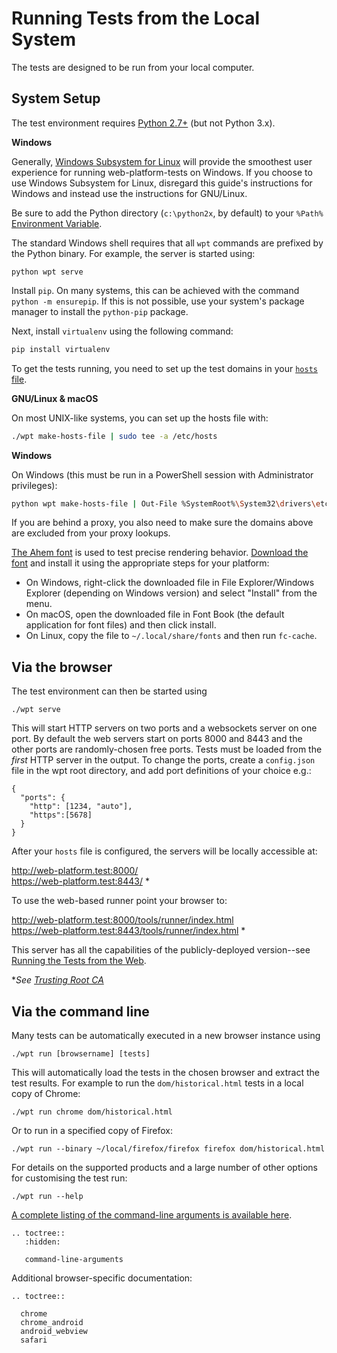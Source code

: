 # Running Tests from the Local System

The tests are designed to be run from your local computer.

## System Setup

The test environment requires [Python 2.7+](http://www.python.org/downloads)
(but not Python 3.x).

<section class="platform">

**Windows**

Generally, [Windows Subsystem for
Linux](https://docs.microsoft.com/en-us/windows/wsl/about) will provide the
smoothest user experience for running web-platform-tests on Windows. If you
choose to use Windows Subsystem for Linux, disregard this guide's instructions
for Windows and instead use the instructions for GNU/Linux.

Be sure to add the Python directory (`c:\python2x`, by default) to your
`%Path%` [Environment
Variable](http://www.computerhope.com/issues/ch000549.htm).

The standard Windows shell requires that all `wpt` commands are prefixed
by the Python binary. For example, the server is started using:

```
python wpt serve
```

</section>

<!--
  There does not appear to be a cross-platform means of installing `pip`.
  https://github.com/web-platform-tests/wpt/pull/16670
-->

Install `pip`. On many systems, this can be achieved with the command `python
-m ensurepip`. If this is not possible, use your system's package manager to
install the `python-pip` package.

Next, install `virtualenv` using the following command:

```bash
pip install virtualenv
```

To get the tests running, you need to set up the test domains in your
[`hosts` file](http://en.wikipedia.org/wiki/Hosts_%28file%29%23Location_in_the_file_system).

<section class="platform">

**GNU/Linux & macOS**

On most UNIX-like systems, you can set up the hosts file with:

```bash
./wpt make-hosts-file | sudo tee -a /etc/hosts
```

</section>

<section class="platform">

**Windows**

On Windows (this must be run in a PowerShell session with Administrator
privileges):

```bash
python wpt make-hosts-file | Out-File %SystemRoot%\System32\drivers\etc\hosts -Encoding ascii -Append
```

</section>

If you are behind a proxy, you also need to make sure the domains above are
excluded from your proxy lookups.

[The Ahem font](../writing-tests/ahem) is used to test precise rendering
behavior. [Download the font][download-ahem] and install it using the
appropriate steps for your platform:

- On Windows, right-click the downloaded file in File Explorer/Windows Explorer
  (depending on Windows version) and select "Install" from the menu.
- On macOS, open the downloaded file in Font Book (the default application for
  font files) and then click install.
- On Linux, copy the file to `~/.local/share/fonts` and then run `fc-cache`.

## Via the browser

The test environment can then be started using

    ./wpt serve

This will start HTTP servers on two ports and a websockets server on
one port. By default the web servers start on ports 8000 and 8443 and the other
ports are randomly-chosen free ports. Tests must be loaded from the
*first* HTTP server in the output. To change the ports,
create a `config.json` file in the wpt root directory, and add
port definitions of your choice e.g.:

```
{
  "ports": {
    "http": [1234, "auto"],
    "https":[5678]
  }
}
```

After your `hosts` file is configured, the servers will be locally accessible at:

http://web-platform.test:8000/<br>
https://web-platform.test:8443/ *

To use the web-based runner point your browser to:

http://web-platform.test:8000/tools/runner/index.html<br>
https://web-platform.test:8443/tools/runner/index.html *

This server has all the capabilities of the publicly-deployed version--see
[Running the Tests from the Web](from-web).

\**See [Trusting Root CA](../tools/certs/README.md)*

## Via the command line

Many tests can be automatically executed in a new browser instance using

    ./wpt run [browsername] [tests]

This will automatically load the tests in the chosen browser and extract the
test results. For example to run the `dom/historical.html` tests in a local
copy of Chrome:

    ./wpt run chrome dom/historical.html

Or to run in a specified copy of Firefox:

    ./wpt run --binary ~/local/firefox/firefox firefox dom/historical.html

For details on the supported products and a large number of other options for
customising the test run:

    ./wpt run --help

[A complete listing of the command-line arguments is available
here](command-line-arguments).

```eval_rst
.. toctree::
   :hidden:

   command-line-arguments
```

Additional browser-specific documentation:

```eval_rst
.. toctree::

  chrome
  chrome_android
  android_webview
  safari
```

[download-ahem]: https://github.com/web-platform-tests/wpt/raw/master/fonts/Ahem.ttf
